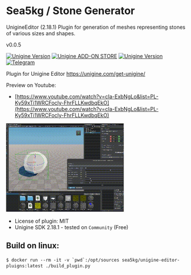 # Sea5kg / Stone Generator

UnigineEditor (2.18.1) Plugin for generation of meshes representing stones of various sizes and shapes.

v0.0.5

[![Unigine Version](https://img.shields.io/badge/Unigine-2.18.1-yellow.svg)](https://developer.unigine.com/en/docs/2.18.1/) [![Unigine ADD-ON STORE](https://img.shields.io/badge/Unigine-AddonStore-black.svg)](https://store.unigine.com/add-on/1ee2ef39-4458-6124-aefe-dbe1b97903ce/description) [![Unigine Version](https://img.shields.io/badge/Youtube-Playlist-red.svg)](https://youtube.com/playlist?list=PL-Ky59xTi1WRCFocly-FhrFLLKwdbqEkO&feature=shared) [![Telegram](https://img.shields.io/badge/Telegram-Sea5kgStoneGenerator-blue.svg)](https://t.me/sea5kg_stonegenerator)



Plugin for Unigine Editor https://unigine.com/get-unigine/

Preview on Youtube:
- [https://www.youtube.com/watch?v=cIa-ExbNgLo&list=PL-Ky59xTi1WRCFocly-FhrFLLKwdbqEkO](https://www.youtube.com/watch?v=cIa-ExbNgLo&list=PL-Ky59xTi1WRCFocly-FhrFLLKwdbqEkO)

![preview](preview.gif)


* License of plugin: MIT
* Unigine SDK 2.18.1 - tested on `Community` (Free)


## Build on linux:

```
$ docker run --rm -it -v `pwd`:/opt/sources sea5kg/unigine-editor-pluigns:latest ./build_plugin.py
```
